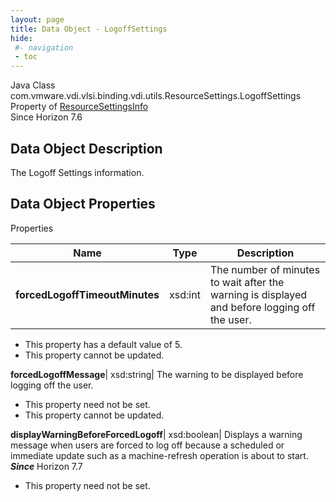 ```yaml
---
layout: page
title: Data Object - LogoffSettings
hide:
 #- navigation
 - toc
---
```






Java Class
    com.vmware.vdi.vlsi.binding.vdi.utils.ResourceSettings.LogoffSettings  
Property of
     [ResourceSettingsInfo](vdi.utils.ResourceSettings.ResourceSettingsInfo.md#field_detail)  
Since 
    Horizon 7.6

## Data Object Description 

The Logoff Settings information. 

## Data Object Properties

Properties

Name |  Type |  Description   
---|---|---  
**forcedLogoffTimeoutMinutes**|  xsd:int|  The number of minutes to wait after the warning is displayed and before logging off the user.   


  * This property has a default value of 5.
* This property cannot be updated.

  
**forcedLogoffMessage**|  xsd:string|  The warning to be displayed before logging off the user.   


* This property need not be set.
* This property cannot be updated.

  
**displayWarningBeforeForcedLogoff**|  xsd:boolean|  Displays a warning message when users are forced to log off because a scheduled or immediate update such as a machine-refresh operation is about to start.  **_Since_** Horizon 7.7  


* This property need not be set.

  
  
  
 
  
  

